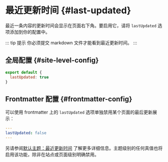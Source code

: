 # 最近更新时间 {#last-updated}

最近一条内容的更新时间会显示在页面右下角。要启用它，请将 `lastUpdated` 选项添加到你的配置中。

::: tip 提示
你必须提交 markdown 文件才能看到最近更新时间。
:::
## 全局配置 {#site-level-config}

```js
export default {
  lastUpdated: true
}
```

## Frontmatter 配置 {#frontmatter-config}

可以使用 frontmatter 上的 `lastUpdated` 选项单独禁用某个页面的最后更新展示：

```yaml
---
lastUpdated: false
---
```

另请参阅[默认主题：最近更新时间](./default-theme-config#lastupdated) 了解更多详细信息。主题级别的任何真值也将启用该功能，除非在站点或页面级别明确禁用。
